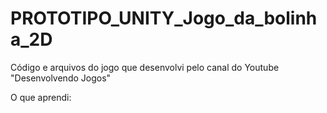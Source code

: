 # PROTOTIPO_UNITY_Jogo_da_bolinha_2D

Código e arquivos do jogo que desenvolvi pelo canal do Youtube "Desenvolvendo Jogos"

O que aprendi:
